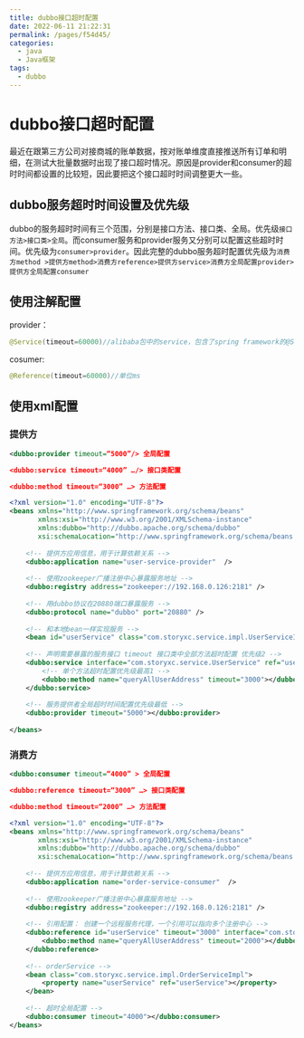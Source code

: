 ```yaml
---
title: dubbo接口超时配置
date: 2022-06-11 21:22:31
permalink: /pages/f54d45/
categories:
  - java
  - Java框架
tags:
  - dubbo
---
```


# dubbo接口超时配置

最近在跟第三方公司对接商城的账单数据，按对账单维度直接推送所有订单和明细，在测试大批量数据时出现了接口超时情况。原因是provider和consumer的超时时间都设置的比较短，因此要把这个接口超时时间调整更大一些。

## dubbo服务超时时间设置及优先级

dubbo的服务超时时间有三个范围，分别是接口方法、接口类、全局。优先级`接口方法>接口类>全局`。而consumer服务和provider服务又分别可以配置这些超时时间。优先级为`consumer>provider`。因此完整的dubbo服务超时配置优先级为`消费方method >提供方method>消费方reference>提供方service>消费方全局配置provider>提供方全局配置consumer`



## 使用注解配置

provider：

```java
@Service(timeout=60000)//alibaba包中的service，包含了spring framework的@Service功能和暴露服务功能,timeout单位ms
```

cosumer:

```java
@Reference(timeout=60000)//单位ms
```



## 使用xml配置

### 提供方

```xml
<dubbo:provider timeout=“5000”/> 全局配置

<dubbo:service timeout=“4000” …/> 接口类配置

<dubbo:method timeout=“3000” …> 方法配置
```



```xml
<?xml version="1.0" encoding="UTF-8"?>
<beans xmlns="http://www.springframework.org/schema/beans"
       xmlns:xsi="http://www.w3.org/2001/XMLSchema-instance"
       xmlns:dubbo="http://dubbo.apache.org/schema/dubbo"
       xsi:schemaLocation="http://www.springframework.org/schema/beans        http://www.springframework.org/schema/beans/spring-beans-4.3.xsd        http://dubbo.apache.org/schema/dubbo        http://dubbo.apache.org/schema/dubbo/dubbo.xsd">
 
    <!-- 提供方应用信息，用于计算依赖关系 -->
    <dubbo:application name="user-service-provider"  />
 
    <!-- 使用zookeeper广播注册中心暴露服务地址 -->
    <dubbo:registry address="zookeeper://192.168.0.126:2181" />
 
    <!-- 用dubbo协议在20880端口暴露服务 -->
    <dubbo:protocol name="dubbo" port="20880" />
 
    <!-- 和本地bean一样实现服务 -->
    <bean id="userService" class="com.storyxc.service.impl.UserServiceImpl" />
 
    <!-- 声明需要暴露的服务接口 timeout 接口类中全部方法超时配置 优先级2 -->
    <dubbo:service interface="com.storyxc.service.UserService" ref="userService" timeout="4000" >
        <!-- 单个方法超时配置优先级最高1 -->
        <dubbo:method name="queryAllUserAddress" timeout="3000"></dubbo:method>
    </dubbo:service>
 
    <!-- 服务提供者全局超时时间配置优先级最低 -->
    <dubbo:provider timeout="5000"></dubbo:provider>
 
</beans>

```





### 消费方

```xml
<dubbo:consumer timeout=“4000” > 全局配置

<dubbo:reference timeout=“3000” …> 接口类配置

<dubbo:method timeout=“2000” …> 方法配置
```



```xml
<?xml version="1.0" encoding="UTF-8"?>
<beans xmlns="http://www.springframework.org/schema/beans"
       xmlns:xsi="http://www.w3.org/2001/XMLSchema-instance"
       xmlns:dubbo="http://dubbo.apache.org/schema/dubbo"
       xsi:schemaLocation="http://www.springframework.org/schema/beans        http://www.springframework.org/schema/beans/spring-beans-4.3.xsd        http://dubbo.apache.org/schema/dubbo        http://dubbo.apache.org/schema/dubbo/dubbo.xsd">
 
    <!-- 提供方应用信息，用于计算依赖关系 -->
    <dubbo:application name="order-service-consumer"  />
 
    <!-- 使用zookeeper广播注册中心暴露服务地址 -->
    <dubbo:registry address="zookeeper://192.168.0.126:2181" />
 
    <!-- 引用配置： 创建一个远程服务代理，一个引用可以指向多个注册中心 -->
    <dubbo:reference id="userService" timeout="3000" interface="com.storyxc.service.UserService">
        <dubbo:method name="queryAllUserAddress" timeout="2000"></dubbo:method>
    </dubbo:reference>
 
    <!-- orderService -->
    <bean class="com.storyxc.service.impl.OrderServiceImpl">
        <property name="userService" ref="userService"></property>
    </bean>
 
    <!-- 超时全局配置 -->
    <dubbo:consumer timeout="4000"></dubbo:consumer>
</beans>
```

